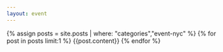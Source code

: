 ```yaml
---
layout: event
---
```

{% assign posts = site.posts | where: "categories","event-nyc" %}
{% for post in posts limit:1 %}
{{post.content}}
{% endfor %}
